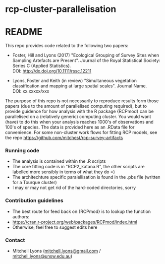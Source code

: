 # rcp-cluster-parallelisation  

# README #

This repo provides code related to the following two papers:  

  + Foster, Hill and Lyons (2017) "Ecological Grouping of Survey Sites when Sampling Artefacts are Present". Journal of the Royal Statistical Society: Series C (Applied Statistics).  
    DOI: http://dx.doi.org/10.1111/rssc.12211  

  + Lyons, Foster and Keith (in review) "Simultaneous vegetation classification and mapping at large spatial scales". Journal Name.  
    DOI: xx.xxxxx/xxx  

The purpose of this repo is not necessarily to reproduce results form those papers (due to the amount of parallelised computing required), but to provide guidence for how analysis with the R package {RCPmod} can be parallelised on a (relatively generic) computing cluster. You would want (have) to do this when your analysis reaches 1000's of observations and 100's of species. The data is provided here as an .RData file for convenience. For some non-cluster work flows for fitting RCP models, see the repo https://github.com/mitchest/rcp-survey-artifacts  

### Running code ###

* The analysis is contained within the .R scripts  
* The core fitting code is in "RCP2_katana.R", the other scripts are labelled more sensibly in terms of what they do =)
* The architechture specific paralellisation is found in the .pbs file (written for a Tourque cluster)  
* I may or may not get rid of the hard-coded directories, sorry

### Contribution guidelines ###

* The best route for feed back on {RCPmod} is to lookup the function authors:  
* https://cran.r-project.org/web/packages/RCPmod/index.html  
* Otherwise, feel free to suggest edits here  

### Contact ###

* Mitchell Lyons (mitchell.lyons@gmail.com / mitchell.lyons@unsw.edu.au)
